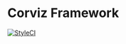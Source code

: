 # Corviz Framework

[![StyleCI](https://styleci.io/repos/55434624/shield)](https://styleci.io/repos/55434624)
